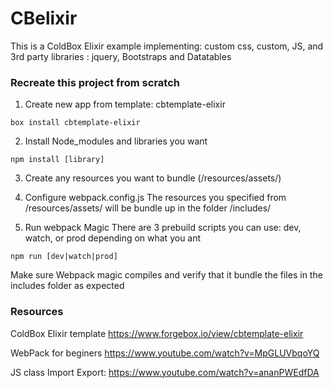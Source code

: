 # CBelixir
This is a ColdBox Elixir example implementing: custom css, custom, JS, and 3rd party libraries : jquery, Bootstraps and Datatables


### Recreate this project from scratch
1. Create new app from template: cbtemplate-elixir
```
box install cbtemplate-elixir
```
2. Install Node_modules and libraries you want
```
npm install [library]
```
3. Create any resources you want to bundle (/resources/assets/)

4. Configure webpack.config.js
The resources you specified  from /resources/assets/ will be bundle up in the folder /includes/

5. Run webpack Magic
There are 3 prebuild scripts you can use: dev, watch, or prod depending on what you ant
```
npm run [dev|watch|prod] 
```
Make sure Webpack magic compiles and verify that it bundle the files in the includes folder as expected



### Resources

ColdBox Elixir template
https://www.forgebox.io/view/cbtemplate-elixir

WebPack for beginers
https://www.youtube.com/watch?v=MpGLUVbqoYQ

JS class Import Export:
https://www.youtube.com/watch?v=ananPWEdfDA
